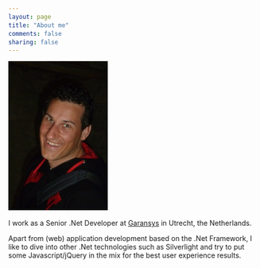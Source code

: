 ```yaml
---
layout: page
title: "About me"
comments: false
sharing: false
---
```


![A picture of me](/images/Me.jpg "A picture of me")

I work as a Senior .Net Developer at [Garansys](http://www.garansys.nl) in Utrecht, the Netherlands.

Apart from (web) application development based on the .Net Framework, I like to dive into other .Net technologies such as Silverlight and try to put some Javascript/jQuery in the mix for the best user experience results.
